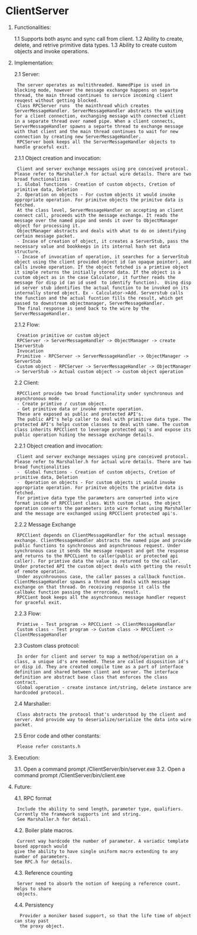 # ClientServer


1.  Functionalities:

	1.1 Supports both async and sync call from client.
	1.2 Ability to create, delete, and retrive primitive data types.
	1.3 Ability to create custom objects and invoke operations.


2. Implementation:

	2.1 Server:
	
		The server operates as multithreaded. NamedPipe is used in blocking mode, however the message exchange happens on separte thread, the main thread continues to service incoming client reuqest without getting blocked.
		Class RPCServer runs  the mainthread which creates ServerMessageHandler. ServerMessageHandler abstracts the waiting for a client connection, exchanging message with connected client in a separate thread over named pipe. When a client connects, ServerMessageHandler spawns a separte thread to exchange message with that client and the main thread continues to wait for new connection by creating new ServerMessageHandler. 
		RPCServer book keeps all the ServerMessageHandler objects to handle graceful exit.

	2.1.1 Object creation and invocation:
	
		Client and server exchange messages using pre conceived protocol.  Please refer to Marshaller.h for actual wire details. There are two broad functionalities
		1. Global functions - Creation of custom objects, Cretion of primitive data, Deletion
		2. Operation on objects - For custom objects it would invoke appropriate operation. For primitve objects the primitve data is fetched.
		At the class level, ServerMessageHandler on accepting an client connect call, proceeds with the message exchange. It reads the message over the named pipe and sends it over to ObjectManager object for processing it. 
		ObjectManager abstracts and deals with what to do on identifying certain message packet. 
		- Incase of creation of object, it creates a ServerStub, pass the necessary value and bookkeeps in its internal hash set data structure. 
		- Incase of invocation of operation, it searches for a ServerStub object using the client provided object id (an opaque pointer), and calls invoke operation. If the object fetched is a primtive object it simple returns the initially stored data. If the object is a custom object as in the case Calculator, it further reads the message for disp id (an id used  to identify function).  Using disp id server stub identifies the actual function to be invoked on its internally stored object. Ex - Calculator->Add. Serverstub calls the function and the actual fucntion fills the result, which get passed to downstream objectmanager, ServerMessageHandler. 
		The final response is send back to the wire by the ServerMessageHandler.

	2.1.2 Flow:
	
	    Creation primitive or custom object
		RPCServer -> ServerMessageHandler -> ObjectManager -> create IServerStub
		Invocation
		Primitive - RPCServer -> ServerMessageHandler -> ObjectManager -> ServerStub 
		Custom object - RPCServer -> ServerMessageHandler -> ObjectManager -> ServerStub -> Actual custom object -> custom object operation

	2.2 Client:
	
		RPCClient provide two broad functionality under synchronous and asynchronous mode. 
		- Create primtive / custom object.
		- Get primitive data or invoke remote operation.
		These are exposed as public and protected API's.
		The public API's help caller to deal with primitive data type. The protected API's helps custom classes to deal with same. The custom class inherits RPCClient to leverage protected api's and expose its public operation hiding the message exchange details.

	2.2.1 Object creation and invocation:

		Client and server exchange messages using pre conceived protocol.  Please refer to Marshaller.h for actual wire details. There are two broad functionalities
		-  Global functions - Creation of custom objects, Cretion of primitive data, Deletion
		-  Operation on objects - For custom objects it would invoke appropriate operation. For primitve objects the primitve data is fetched.
		For primtive data type the parameters are converted into wire format inside of RPCClient class. With custom class, the object operation converts the parameters into wire format using Marshaller and the message are exchanged using RPCClient protected api's.

	2.2.2 Message Exchange
	
		RPCClient depends on ClientMessageHandler for the actual message exchange. ClientMessageHandler abstracts the named pipe and provide public functions to synchronous and asynchronous request. Under synchronous case it sends the message request and get the response and returns to the RPCCLient to caller(public or protected api caller). For primtive data the value is returned to the caller. Under protected API the custom object deals with getting the result of remote operation.
		Under asycnhrounous case, the caller passes a callback function. ClientMessageHandler spawns a thread and deals with message exchange on that thread. On receiving response it calls the callbakc function passing the errorcode, result.
		RPCCient book keeps all the asynchronous message handler request for graceful exit. 

	2.2.3 Flow:

		Primtive - Test program -> RPCCLient -> ClientMessageHandler
		Custom class - Test program -> Custom class -> RPCClient -> ClientMessageHandler

	2.3 Custom class protocol:
	
		In order for client and server to map a method/operation on a class, a unique id's are needed. These are called disposition id's or disp id. They are created compile time as a part of interface definition and shared between client and server. The interface definition are abstract base class that enforces the class contract. 
		Global operation - create instance int/string, delete instance are hardcoded protocol.	

	2.4 Marshaller: 
	
		Class abstracts the protocol that's understood by the client and server. And provide way to deserialize/serialize the data into wire packet.  

	2.5 Error code and other constants:
	
		Please refer constants.h

3. Execution:

	3.1. Open a command prompt <checkout dir>/ClientServer/bin/server.exe <Press ENTER>
	3.2. Open a command prompt <checkout dir>/ClientServer/bin/client.exe <Press ENTER>

4. Future:

	4.1. RPC format
	
		Include the ability to send length, parameter type, qualifiers. Currently the framework supports int and string.
		See Marshaller.h for detail. 

	4.2. Boiler plate macros.

		Current way hardcode the number of parameter. A variadic template based approach would
	   give the ability to have single uniform macro extending to any number of parameters. 	
	   See RPC.h for details.

	4.3. Reference counting 
	
	    Server need to absorb the notion of keeping a reference count. Helps to share
	    objects.  

	4.4. Persistency
	
		 Provider a moniker based support, so that the life time of object can stay past
	     the proxy object.
